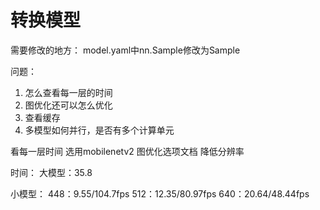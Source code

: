 
# 转换模型
需要修改的地方：
model.yaml中nn.Sample修改为Sample


问题：
1. 怎么查看每一层的时间
2. 图优化还可以怎么优化
3. 查看缓存
4. 多模型如何并行，是否有多个计算单元

看每一层时间
选用mobilenetv2
图优化选项文档
降低分辨率

时间：
大模型：35.8

小模型：
448：9.55/104.7fps
512：12.35/80.97fps
640：20.64/48.44fps